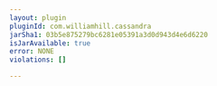 ```yaml
---
layout: plugin
pluginId: com.williamhill.cassandra
jarSha1: 03b5e875279bc6281e05391a3d0d943d4e6d6220
isJarAvailable: true
error: NONE
violations: []

---
```

